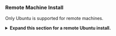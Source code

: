 

### Remote Machine Install

Only Ubuntu is supported for remote machines.

<details>
<summary>
<b>Expand this section for a remote Ubuntu install.</b>
</summary>

For full instructions, see the [NVIDIA AI Workbench User Guide](https://docs.nvidia.com/ai-workbench/user-guide/latest/installation/ubuntu-remote.html). Run this installation as the user who will be using Workbench. Do not run these steps as `root`.

1. Ensure SSH Key based authentication, without a passphrase, is enabled from the local machine to the remote machine. If this is not currently enabled, the following commands will enable this is most situations.

    - From a Windows local client, use the following PowerShell:
      ```powershell
      ssh-keygen -f "C:\Users\local-user\.ssh\id_rsa" -t rsa -N '""'
      type $env:USERPROFILE\.ssh\id_rsa.pub | ssh REMOTE_USER@REMOTE-MACHINE "cat >> .ssh/authorized_keys"
      ```
    - From a MacOS or Linux local client, use the following shell:
      ```bash
      if [ ! -e ~/.ssh/id_rsa ]; then ssh-keygen -f ~/.ssh/id_rsa -t rsa -N ""; fi
      ssh-copy-id REMOTE_USER@REMOTE-MACHINE
      ```

1. SSH into the remote host. Then, use the following commands to download and execute the NVIDIA AI Workbench Installer.

    ```bash
    mkdir -p $HOME/.nvwb/bin && \
    curl -L https://workbench.download.nvidia.com/stable/workbench-cli/$(curl -L -s https://workbench.download.nvidia.com/stable/workbench-cli/LATEST)/nvwb-cli-$(uname)-$(uname -m) --output $HOME/.nvwb/bin/nvwb-cli && \
    chmod +x $HOME/.nvwb/bin/nvwb-cli && \
    sudo -E $HOME/.nvwb/bin/nvwb-cli install
    ```

1. AI Workbench will install the NVIDIA drivers for you (if needed). You will need to reboot your machine after the drivers are installed and then restart the AI Workbench installation by re-running the commands in the previous step.

1. Select Docker as your container runtime.

1. Log into your GitHub Account by using the *Sign in through GitHub.com* option.

1. Enter your git author information if requested.

1. Once the remote installation is complete, the Remote Location can be added to the local AI Workbench instance. Open the AI Workbench application, click *Add Remote Location*, and then enter the required information. When finished, click *Add Location*.

    - *Location Name: * Any short name for this new location
    - *Description: * Any brief metadata for this location.
    - *Hostname or IP Address: * The hostname or address used to remotely SSH. If step 1 was followed, this should be the same as `REMOTE-MACHINE`.
    - *SSH Port: * Usually left blank. If a nonstandard SSH port is used, it can be configured here.
    - *SSH Username: * The username used for making an SSH connection. If step 1 was followed, this should be the same as `REMOTE_USER`.
    - *SSH Key File: * The path to the private key for making SSH connections. If step 1 was followed, this should be: `/home/USER/.ssh/id_rsa`.
    - *Workbench Directory: * Usually left blank. This is where Workbench will remotely save state.


</details>
